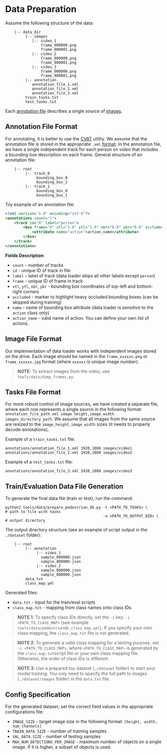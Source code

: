 # Data Preparation

Assume the following structure of the data:
```
    |-- data_dir
         |-- images
            |-- video_1
                frame_000000.png
                frame_000001.png
            |-- video_2
                frame_000000.png
                frame_000001.png
            |-- video_3
                frame_000000.png
                frame_000001.png
         |-- annotation
            annotation_file_1.xml
            annotation_file_2.xml
            annotation_file_3.xml
         train_tasks.txt
         test_tasks.txt
```

Each [annotation file](#annotation-file-format) describes a single source of [images](#image-file-format).

## Annotation File Format

For annotating, it is better to use the [CVAT](https://github.com/opencv/cvat) utility. We assume
that the annotation file is stored in the appropriate `.xml`
[format](https://github.com/opencv/cvat/blob/develop/cvat/apps/documentation/xml_format.md). In the
annotation file, we have a single independent track for each person on video that includes a bounding
box description on each frame. General structure of an annotation file:
```
    |-- root
         |-- track_0
              bounding_box_0
              bounding_box_1
         |-- track_1
              bounding_box_0
              bounding_box_1
```

Toy example of an annotation file:
```xml
<?xml version="1.0" encoding="utf-8"?>
<annotations count="1">
    <track id="0" label="person">
        <box frame="0" xtl="1.0" ytl="1.0" xbr="0.0" ybr="0.0" occluded="0">
            <attribute name="action">action_name</attribute>
        </box>
    </track>
</annotations>
```
**Fields Description**:
 - `count` - number of tracks
 - `id` - unique ID of track in file
 - `label` - label of track (data loader skips all other labels except `person`)
 - `frame` - unique ID of frame in track
 - `xtl`, `ytl`, `xbr`, `ybr` - bounding box coordinates of top-left and bottom-right corners
 - `occluded` - marker to highlight heavy occluded bounding boxes (can be skipped during training)
 - `name` - name of bounding box attribute (data loader is sensitive to the `action` class only)
 - `action_name` - valid name of action. You can define your own list of actions.

## Image File Format

Our implementation of data loader works with independent images stored on the drive. Each image
should be named in the `frame_xxxxxx.png` or `frame_xxxxxx.jpg` format (where `xxxxxx` is unique
image number).

> **NOTE**: To extract images from the video, use `tools/data/dump_frames.py`.

## Tasks File Format

For more robust control of image sources, we have created a separate file, where each row represents
a single source in the following format: `annotation_file_path.xml image_height,image_width images_directory_path`.
We assume that all images from the same source are resized to the `image_height,image_width` sizes
(it needs to properly decode annotations).

Example of a `train_tasks.txt` file:
```
annotations/annotation_file_1.xml 1920,1080 images/video1
annotations/annotation_file_2.xml 1920,1080 images/video2
```

Example of a `test_tasks.txt` file:
```
annotations/annotation_file_3.xml 1920,1080 images/video3
```

## Train/Evaluation Data File Generation

To generate the final data file (train or test), run the command:
```shell
python2 tools/data/prepare_pedestrian_db.py -t <PATH_TO_TASKS> \      # path to file with tasks
                                            -o <PATH_TO_OUTPUT_DIR> \ # output directory
```

The output directory structure (see an example of script output in the `./dataset` folder):
```
    |-- root
         |-- annotation
              |-- video_1
                sample_000000.json
                sample_000000.json
              |-- video_2
                sample_000000.json
                sample_000000.json
         data.txt
         class_map.yml
```

Generated files:
 - `data.txt` - input for the train/eval scripts
 - `class_map.txt` - mapping from class names onto class IDs

>**NOTE 1**: To specify class IDs directly, set the `-i` key: `-i <PATH_TO_CLASS_MAP>` (see example
> `tools/data/pedestriandb_class_map.yml`). If you specify your own class mapping, the `class_map.txt`
> file is not generated.

>**NOTE 2**: To generate a valid class mapping for a testing purpose, set `-i <PATH_TO_CLASS_MAP>`,
> where `<PATH_TO_CLASS_MAP>` is generated by the `class_map.txt`script file or your own class
> mapping file. Otherwise, the order of class IDs is different.

>**NOTE 3**: Use a prepared toy dataset (`./dataset` folder) to start your model training. You only
> need to specify the full path to images (`./dataset/images` folder) in the `data.txt` file.

## Config Specification

For the generated dataset, set the correct field values in the appropriate configurations file:
 - `IMAGE_SIZE` - target image size in the following format: `[height, width, num_channels]`
 - `TRAIN_DATA_SIZE` - number of training samples
 - `VAL_DATA_SIZE` - number of testing samples
 - `MAX_NUM_DETECTIONS_PER_IMAGE` - maximum number of objects on a single image. If it is higher, a subset of objects is used.
